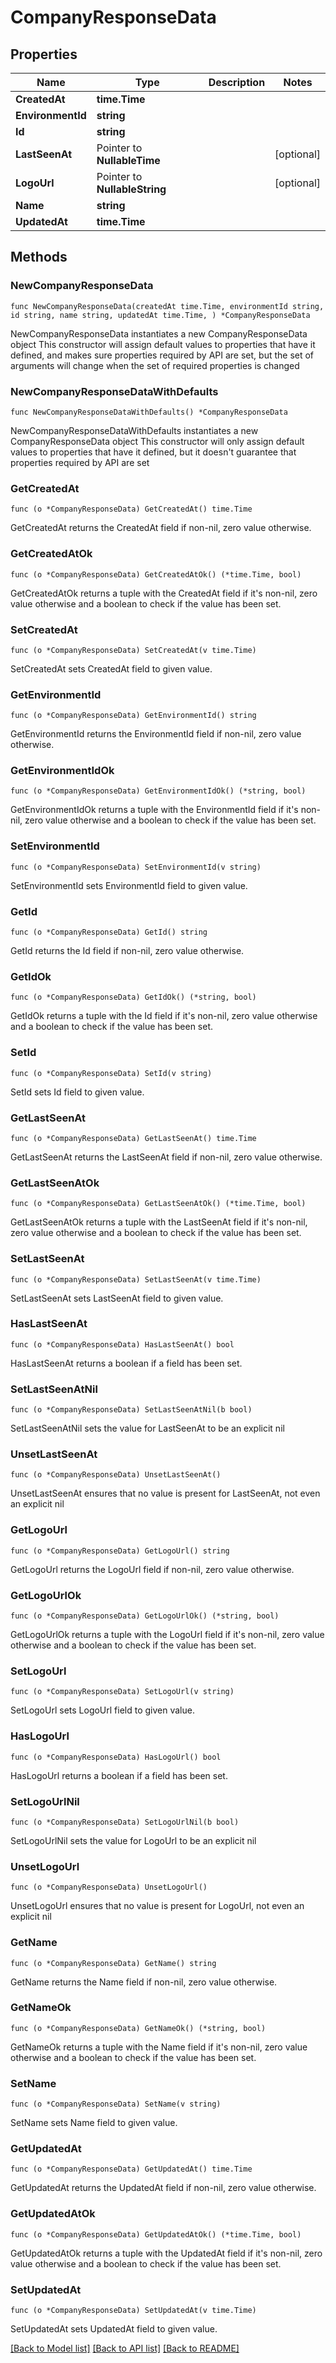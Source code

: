 # CompanyResponseData

## Properties

Name | Type | Description | Notes
------------ | ------------- | ------------- | -------------
**CreatedAt** | **time.Time** |  | 
**EnvironmentId** | **string** |  | 
**Id** | **string** |  | 
**LastSeenAt** | Pointer to **NullableTime** |  | [optional] 
**LogoUrl** | Pointer to **NullableString** |  | [optional] 
**Name** | **string** |  | 
**UpdatedAt** | **time.Time** |  | 

## Methods

### NewCompanyResponseData

`func NewCompanyResponseData(createdAt time.Time, environmentId string, id string, name string, updatedAt time.Time, ) *CompanyResponseData`

NewCompanyResponseData instantiates a new CompanyResponseData object
This constructor will assign default values to properties that have it defined,
and makes sure properties required by API are set, but the set of arguments
will change when the set of required properties is changed

### NewCompanyResponseDataWithDefaults

`func NewCompanyResponseDataWithDefaults() *CompanyResponseData`

NewCompanyResponseDataWithDefaults instantiates a new CompanyResponseData object
This constructor will only assign default values to properties that have it defined,
but it doesn't guarantee that properties required by API are set

### GetCreatedAt

`func (o *CompanyResponseData) GetCreatedAt() time.Time`

GetCreatedAt returns the CreatedAt field if non-nil, zero value otherwise.

### GetCreatedAtOk

`func (o *CompanyResponseData) GetCreatedAtOk() (*time.Time, bool)`

GetCreatedAtOk returns a tuple with the CreatedAt field if it's non-nil, zero value otherwise
and a boolean to check if the value has been set.

### SetCreatedAt

`func (o *CompanyResponseData) SetCreatedAt(v time.Time)`

SetCreatedAt sets CreatedAt field to given value.


### GetEnvironmentId

`func (o *CompanyResponseData) GetEnvironmentId() string`

GetEnvironmentId returns the EnvironmentId field if non-nil, zero value otherwise.

### GetEnvironmentIdOk

`func (o *CompanyResponseData) GetEnvironmentIdOk() (*string, bool)`

GetEnvironmentIdOk returns a tuple with the EnvironmentId field if it's non-nil, zero value otherwise
and a boolean to check if the value has been set.

### SetEnvironmentId

`func (o *CompanyResponseData) SetEnvironmentId(v string)`

SetEnvironmentId sets EnvironmentId field to given value.


### GetId

`func (o *CompanyResponseData) GetId() string`

GetId returns the Id field if non-nil, zero value otherwise.

### GetIdOk

`func (o *CompanyResponseData) GetIdOk() (*string, bool)`

GetIdOk returns a tuple with the Id field if it's non-nil, zero value otherwise
and a boolean to check if the value has been set.

### SetId

`func (o *CompanyResponseData) SetId(v string)`

SetId sets Id field to given value.


### GetLastSeenAt

`func (o *CompanyResponseData) GetLastSeenAt() time.Time`

GetLastSeenAt returns the LastSeenAt field if non-nil, zero value otherwise.

### GetLastSeenAtOk

`func (o *CompanyResponseData) GetLastSeenAtOk() (*time.Time, bool)`

GetLastSeenAtOk returns a tuple with the LastSeenAt field if it's non-nil, zero value otherwise
and a boolean to check if the value has been set.

### SetLastSeenAt

`func (o *CompanyResponseData) SetLastSeenAt(v time.Time)`

SetLastSeenAt sets LastSeenAt field to given value.

### HasLastSeenAt

`func (o *CompanyResponseData) HasLastSeenAt() bool`

HasLastSeenAt returns a boolean if a field has been set.

### SetLastSeenAtNil

`func (o *CompanyResponseData) SetLastSeenAtNil(b bool)`

 SetLastSeenAtNil sets the value for LastSeenAt to be an explicit nil

### UnsetLastSeenAt
`func (o *CompanyResponseData) UnsetLastSeenAt()`

UnsetLastSeenAt ensures that no value is present for LastSeenAt, not even an explicit nil
### GetLogoUrl

`func (o *CompanyResponseData) GetLogoUrl() string`

GetLogoUrl returns the LogoUrl field if non-nil, zero value otherwise.

### GetLogoUrlOk

`func (o *CompanyResponseData) GetLogoUrlOk() (*string, bool)`

GetLogoUrlOk returns a tuple with the LogoUrl field if it's non-nil, zero value otherwise
and a boolean to check if the value has been set.

### SetLogoUrl

`func (o *CompanyResponseData) SetLogoUrl(v string)`

SetLogoUrl sets LogoUrl field to given value.

### HasLogoUrl

`func (o *CompanyResponseData) HasLogoUrl() bool`

HasLogoUrl returns a boolean if a field has been set.

### SetLogoUrlNil

`func (o *CompanyResponseData) SetLogoUrlNil(b bool)`

 SetLogoUrlNil sets the value for LogoUrl to be an explicit nil

### UnsetLogoUrl
`func (o *CompanyResponseData) UnsetLogoUrl()`

UnsetLogoUrl ensures that no value is present for LogoUrl, not even an explicit nil
### GetName

`func (o *CompanyResponseData) GetName() string`

GetName returns the Name field if non-nil, zero value otherwise.

### GetNameOk

`func (o *CompanyResponseData) GetNameOk() (*string, bool)`

GetNameOk returns a tuple with the Name field if it's non-nil, zero value otherwise
and a boolean to check if the value has been set.

### SetName

`func (o *CompanyResponseData) SetName(v string)`

SetName sets Name field to given value.


### GetUpdatedAt

`func (o *CompanyResponseData) GetUpdatedAt() time.Time`

GetUpdatedAt returns the UpdatedAt field if non-nil, zero value otherwise.

### GetUpdatedAtOk

`func (o *CompanyResponseData) GetUpdatedAtOk() (*time.Time, bool)`

GetUpdatedAtOk returns a tuple with the UpdatedAt field if it's non-nil, zero value otherwise
and a boolean to check if the value has been set.

### SetUpdatedAt

`func (o *CompanyResponseData) SetUpdatedAt(v time.Time)`

SetUpdatedAt sets UpdatedAt field to given value.



[[Back to Model list]](../README.md#documentation-for-models) [[Back to API list]](../README.md#documentation-for-api-endpoints) [[Back to README]](../README.md)


